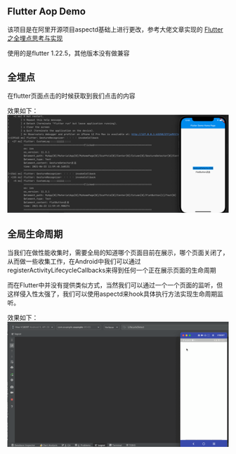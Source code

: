 ## Flutter Aop Demo
该项目是在阿里开源项目aspectd基础上进行更改，参考大佬文章实现的
[Flutter之全埋点思考与实现](https://juejin.cn/post/6892371163859976199#heading-3)

使用的是flutter 1.22.5，其他版本没有做兼容

## 全埋点
在flutter页面点击的时候获取到我们点击的内容

效果如下：
![image](111.png)

## 全局生命周期
当我们在做性能收集时，需要全局的知道哪个页面目前在展示，哪个页面关闭了，从而做一些收集工作，在Android中我们可以通过registerActivityLifecycleCallbacks来得到任何一个正在展示页面的生命周期

而在Flutter中并没有提供类似方式，当然我们可以通过一个一个页面的监听，但这样侵入性太强了，我们可以使用aspectd来hook具体执行方法实现生命周期监听。

效果如下：
![image](flutter_lifecycle.gif)
